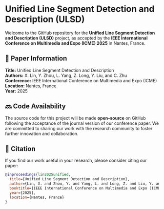 # Unified Line Segment Detection and Description (ULSD)

Welcome to the GitHub repository for the **Unified Line Segment Detection and Description (ULSD)** project, as accepted by the **IEEE International Conference on Multimedia and Expo (ICME) 2025** in Nantes, France. 

## 📄 Paper Information

**Title:** Unified Line Segment Detection and Description  
**Authors:** X. Lin, Y. Zhou, L. Yang, Z. Long, Y. Liu, and C. Zhu  
**Conference:** IEEE International Conference on Multimedia and Expo (ICME)  
**Location:** Nantes, France  
**Year:** 2025  

## 🔜 Code Availability

The source code for this project will be made **open-source** on GitHub following the acceptance of the journal version of our conference paper. We are committed to sharing our work with the research community to foster further innovation and collaboration.


## 📝 Citation

If you find our work useful in your research, please consider citing our paper:

```bibtex
@inproceedings{lin2025unified,
  title={Unified Line Segment Detection and Description},
  author={Lin, X. and Zhou, Y. and Yang, L. and Long, Z. and Liu, Y. and Zhu, C.},
  booktitle={IEEE International Conference on Multimedia and Expo (ICME)},
  year={2025},
  location={Nantes, France}
}


